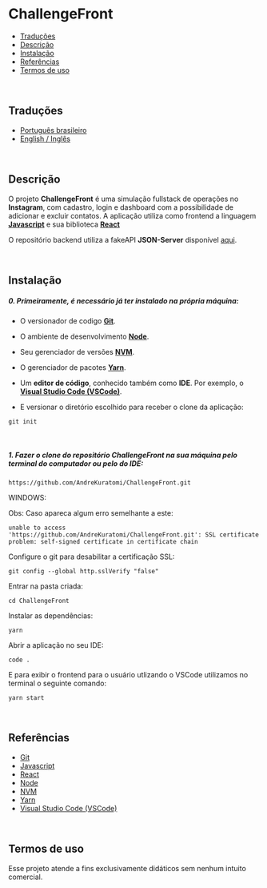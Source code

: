 # ChallengeFront

- [Traduções](#traduções)
- [Descrição](#descrição)
- [Instalação](#instalação)
- [Referências](#referências)
- [Termos de uso](#termos-de-uso)

<br>

## Traduções

- [Português brasileiro](./README_pt-br.md)
- [English / Inglês](https://github.com/AndreKuratomi/ChallengeFront/)

<br>

## Descrição

O projeto <b>ChallengeFront</b> é uma simulação fullstack de operações no <b>Instagram</b>, com cadastro, login e dashboard com a possibilidade de adicionar e excluir contatos.
A aplicação utiliza como frontend a linguagem <strong>[Javascript](https://developer.mozilla.org/pt-BR/docs/Web/JavaScript/Guide/Introduction)</strong> e sua biblioteca <strong>[React](https://pt-br.legacy.reactjs.org/)</strong> 

O repositório backend utiliza a fakeAPI <strong>JSON-Server</strong> disponível [aqui](https://github.com/AndreKuratomi/ChallengeFront-FakeAPI).

<br>


## Instalação

<h5>0. Primeiramente, é necessário já ter instalado na própria máquina:</h5>

- O versionador de codigo <b>[Git](https://git-scm.com/downloads)</b>.

- O ambiente de desenvolvimento <b>[Node](https://nodejs.org/pt)</b>.

- Seu gerenciador de versões <b>[NVM](https://github.com/nvm-sh/nvm)</b>.

- O gerenciador de pacotes <b>[Yarn](https://yarnpkg.com/)</b>.

- Um <b>editor de código</b>, conhecido também como <b>IDE</b>. Por exemplo, o <b>[Visual Studio Code (VSCode)](https://code.visualstudio.com/)</b>.

- <p> E versionar o diretório escolhido para receber o clone da aplicação:</p>


```
git init
```

<br>
<h5>1. Fazer o clone do repositório <b>ChallengeFront</b> na sua máquina pelo terminal do computador ou pelo do IDE:</h5>

```
https://github.com/AndreKuratomi/ChallengeFront.git
```

WINDOWS:

Obs: Caso apareca algum erro semelhante a este: 

```
unable to access 'https://github.com/AndreKuratomi/ChallengeFront.git': SSL certificate problem: self-signed certificate in certificate chain
```

Configure o git para desabilitar a certificação SSL:

```
git config --global http.sslVerify "false"
```

<p>Entrar na pasta criada:</p>

```
cd ChallengeFront
```

<p>Instalar as dependências:</p>

```
yarn
```

<p>Abrir a aplicação no seu IDE:</p>

```
code .
```

<p>E para exibir o frontend para o usuário utlizando o VSCode utilizamos no terminal o seguinte comando:</p>

```
yarn start
```

<br>

## Referências

- [Git](https://git-scm.com/downloads)
- [Javascript](https://developer.mozilla.org/pt-BR/docs/Web/JavaScript/Guide/Introduction)
- [React](https://pt-br.legacy.reactjs.org/)
- [Node](https://nodejs.org/pt)
- [NVM](https://github.com/nvm-sh/nvm)
- [Yarn](https://yarnpkg.com/)
- [Visual Studio Code (VSCode)](https://code.visualstudio.com/)

<br>

## Termos de uso

Esse projeto atende a fins exclusivamente didáticos sem nenhum intuito comercial.
